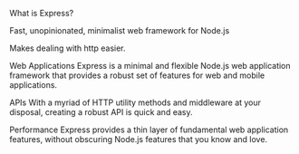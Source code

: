 What is Express?

Fast, unopinionated, minimalist web framework for Node.js

Makes dealing with http easier.

Web Applications
Express is a minimal and flexible Node.js web application framework that provides a robust set of features for web and mobile applications.

APIs
With a myriad of HTTP utility methods and middleware at your disposal, creating a robust API is quick and easy.

Performance
Express provides a thin layer of fundamental web application features, without obscuring Node.js features that you know and love.